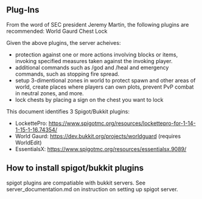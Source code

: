 ## Plug-Ins
From the word of SEC president Jeremy Martin, the following plugins are recommended:
World Gaurd
Chest Lock

Given the above plugins, the server acheives:
- protection against one or more actions involving blocks or items, invoking specified measures taken against the invoking player.
- additional commands such as /god and /heal and emergency commands, such as stopping fire spread.
- setup 3-dimentional zones in world to protect spawn and other areas of world, create places where players can own plots, prevent PvP combat in neutral zones, and more.
- lock chests by placing a sign on the chest you want to lock

This document identifies 3 Spigot/Bukkit plugins:
- LockettePro: https://www.spigotmc.org/resources/lockettepro-for-1-14-1-15-1-16.74354/
- World Gaurd: https://dev.bukkit.org/projects/worldguard (requires WorldEdit)
- EssentialsX: https://www.spigotmc.org/resources/essentialsx.9089/

## How to install spigot/bukkit plugins
spigot plugins are compatiable with bukkit servers. See server_documentation.md on instruction on setting up spigot server.

